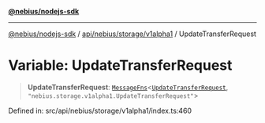 [**@nebius/nodejs-sdk**](../../../../../README.md)

---

[@nebius/nodejs-sdk](../../../../../README.md) / [api/nebius/storage/v1alpha1](../README.md) / UpdateTransferRequest

# Variable: UpdateTransferRequest

> **UpdateTransferRequest**: [`MessageFns`](../../../../../runtime/protos/core/interfaces/MessageFns.md)\<[`UpdateTransferRequest`](../interfaces/UpdateTransferRequest.md), `"nebius.storage.v1alpha1.UpdateTransferRequest"`\>

Defined in: src/api/nebius/storage/v1alpha1/index.ts:460
